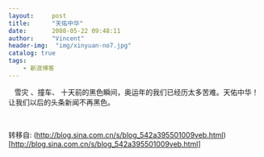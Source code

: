 ```yaml
---
layout:     post
title:      "天佑中华"
date:       2008-05-22 09:48:11
author:     "Vincent"
header-img:  "img/xinyuan-no7.jpg"
catalog: true
tags:
    - 新浪博客
---
```



  
雪灾 、撞车、
十天前的黑色瞬间，奥运年的我们已经历太多苦难。天佑中华！让我们以后的头条新闻不再黑色。

 





转移自: (http://blog.sina.com.cn/s/blog_542a395501009veb.html)[http://blog.sina.com.cn/s/blog_542a395501009veb.html]